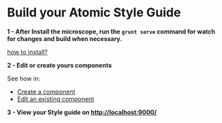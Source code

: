 # Build your Atomic Style Guide

**1 - After Install the microscope, run the `grunt serve` command for watch for changes and build when necessary.**

[how to install?](INSTALLATION.md)

**2 - Edit or create yours components**

See how in:

- [Create a component](CREATE-A-COMPONENT.md)
- [Edit an existing component](EDIT-AN-EXISTING-COMPONENT.md)

**3 - View your Style guide on [http://localhost:9000/](http://localhost:9000/)**
